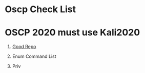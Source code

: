 # Oscp Check List

# OSCP 2020 must use Kali2020

1. [Good Repo](https://github.com/darklite404/oscp/blob/master/github)

2. Enum Command List

3. Priv
